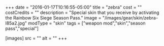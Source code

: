 +++
date = "2016-01-17T10:16:55-05:00"
title = "zebra"
cost = ""
costCredits = ""
description = "Special skin that you receive by activating the Rainbow Six Siege Season Pass."
image = "/images/gear/skin/zebra-l85a2.jpg"
modType = "skin"
tags = ["weapon mod","skin","season pass","special"]

[images]
  src = ""
  alt = ""
+++
